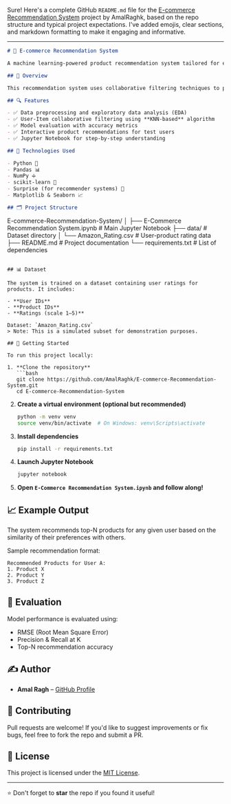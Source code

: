 Sure! Here's a complete GitHub `README.md` file for the [E-commerce Recommendation System](https://github.com/AmalRaghk/E-commerce-Recommendation-System) project by AmalRaghk, based on the repo structure and typical project expectations. I've added emojis, clear sections, and markdown formatting to make it engaging and informative.

---

```markdown
# 🛒 E-commerce Recommendation System

A machine learning-powered product recommendation system tailored for e-commerce platforms! This project helps online retailers suggest relevant products to users based on historical purchasing behavior, enhancing user experience and boosting sales.

## 📌 Overview

This recommendation system uses collaborative filtering techniques to provide personalized product suggestions to users. It is built using Python and leverages powerful libraries such as pandas, NumPy, scikit-learn, and surprise.

## 🔍 Features

- ✅ Data preprocessing and exploratory data analysis (EDA)
- ✅ User-Item collaborative filtering using **KNN-based** algorithm
- ✅ Model evaluation with accuracy metrics
- ✅ Interactive product recommendations for test users
- ✅ Jupyter Notebook for step-by-step understanding

## 🧠 Technologies Used

- Python 🐍
- Pandas 📊
- NumPy ➗
- scikit-learn 🤖
- Surprise (for recommender systems) 🎯
- Matplotlib & Seaborn 📈

## 🗂️ Project Structure

```
E-commerce-Recommendation-System/
│
├── E-Commerce Recommendation System.ipynb  # Main Jupyter Notebook
├── data/                                   # Dataset directory
│   └── Amazon_Rating.csv                   # User-product rating data
├── README.md                               # Project documentation
└── requirements.txt                        # List of dependencies
```

## 📊 Dataset

The system is trained on a dataset containing user ratings for products. It includes:

- **User IDs**
- **Product IDs**
- **Ratings (scale 1–5)**

Dataset: `Amazon_Rating.csv`  
> Note: This is a simulated subset for demonstration purposes.

## 🚀 Getting Started

To run this project locally:

1. **Clone the repository**
   ```bash
   git clone https://github.com/AmalRaghk/E-commerce-Recommendation-System.git
   cd E-commerce-Recommendation-System
   ```

2. **Create a virtual environment (optional but recommended)**
   ```bash
   python -m venv venv
   source venv/bin/activate  # On Windows: venv\Scripts\activate
   ```

3. **Install dependencies**
   ```bash
   pip install -r requirements.txt
   ```

4. **Launch Jupyter Notebook**
   ```bash
   jupyter notebook
   ```

5. **Open `E-Commerce Recommendation System.ipynb` and follow along!**

## 📈 Example Output

The system recommends top-N products for any given user based on the similarity of their preferences with others.

Sample recommendation format:
```
Recommended Products for User A:
1. Product X
2. Product Y
3. Product Z
```

## 🧪 Evaluation

Model performance is evaluated using:

- RMSE (Root Mean Square Error)
- Precision & Recall at K
- Top-N recommendation accuracy

## ✍️ Author

- **Amal Ragh** – [GitHub Profile](https://github.com/AmalRaghk)

## 🙌 Contributing

Pull requests are welcome! If you'd like to suggest improvements or fix bugs, feel free to fork the repo and submit a PR.

## 📄 License

This project is licensed under the [MIT License](LICENSE).

---

⭐️ Don't forget to **star** the repo if you found it useful!

```

